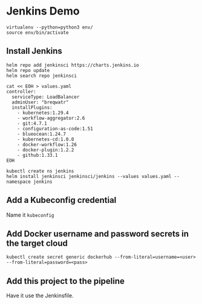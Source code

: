 # Jenkins Demo

```
virtualenv --python=python3 env/
source env/bin/activate
```

## Install Jenkins

```
helm repo add jenkinsci https://charts.jenkins.io
helm repo update
helm search repo jenkinsci

cat << EOH > values.yaml
controller:
  serviceType: LoadBalancer
  adminUser: "breqwatr"
  installPlugins:
    - kubernetes:1.29.4
    - workflow-aggregator:2.6
    - git:4.7.1
    - configuration-as-code:1.51
    - blueocean:1.24.7
    - kubernetes-cd:1.0.0
    - docker-workflow:1.26
    - docker-plugin:1.2.2
    - github:1.33.1
EOH

kubectl create ns jenkins
helm install jenkinsci jenkinsci/jenkins --values values.yaml --namespace jenkins
```

## Add a Kubeconfig credential

Name it `kubeconfig`

## Add Docker username and password secrets in the target cloud

```
kubectl create secret generic dockerhub --from-literal=username=<user> --from-literal=password=<pass>
```

## Add this project to the pipeline

Have it use the Jenkinsfile.
